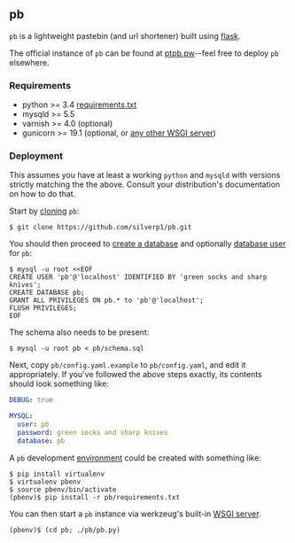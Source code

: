 ## pb

`pb` is a lightweight pastebin (and url shortener) built using
[flask](http://flask.pocoo.org/docs/0.10/quickstart/).

The official instance of `pb` can be found at
[ptpb.pw](https://ptpb.pw)--feel free to deploy `pb` elsewhere.

### Requirements

* python >= 3.4 [requirements.txt](requirements.txt)
* mysqld >= 5.5
* varnish >= 4.0 (optional)
* gunicorn >= 19.1 (optional, or [any other WSGI server](http://wsgi.readthedocs.org/en/latest/servers.html))

### Deployment

This assumes you have at least a working `python` and `mysqld` with
versions strictly matching the the above. Consult your distribution's
documentation on how to do that.

Start by [cloning](http://git-scm.com/docs/git-clone) `pb`:

```shell-session
$ git clone https://github.com/silverp1/pb.git
```

You should then proceed to
[create a database](https://dev.mysql.com/doc/refman/5.5/en/create-database.html)
and optionally
[database user](https://dev.mysql.com/doc/refman/5.5/en/adding-users.html)
for `pb`:

```shell-session
$ mysql -u root <<EOF
CREATE USER 'pb'@'localhost' IDENTIFIED BY 'green socks and sharp knives';
CREATE DATABASE pb;
GRANT ALL PRIVILEGES ON pb.* to 'pb'@'localhost';
FLUSH PRIVILEGES;
EOF
```

The schema also needs to be present:

```shell-session
$ mysql -u root pb < pb/schema.sql
```

Next, copy `pb/config.yaml.example` to `pb/config.yaml`, and edit it
appropriately. If you've followed the above steps exactly, its
contents should look something like:

```yaml
DEBUG: true

MYSQL:
  user: pb
  password: green socks and sharp knives
  database: pb
```

A `pb` development
[environment](https://virtualenv.pypa.io/en/latest/virtualenv.html#usage)
could be created with something like:

```shell-session
$ pip install virtualenv
$ virtualenv pbenv
$ source pbenv/bin/activate
(pbenv)$ pip install -r pb/requirements.txt
```

You can then start a `pb` instance via werkzeug's built-in
[WSGI server](http://werkzeug.pocoo.org/docs/0.9/serving/).

```shell-session
(pbenv)$ (cd pb; ./pb/pb.py)
```
